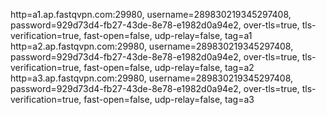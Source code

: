 http=a1.ap.fastqvpn.com:29980, username=289830219345297408, password=929d73d4-fb27-43de-8e78-e1982d0a94e2, over-tls=true, tls-verification=true, fast-open=false, udp-relay=false, tag=a1
http=a2.ap.fastqvpn.com:29980, username=289830219345297408, password=929d73d4-fb27-43de-8e78-e1982d0a94e2, over-tls=true, tls-verification=true, fast-open=false, udp-relay=false, tag=a2
http=a3.ap.fastqvpn.com:29980, username=289830219345297408, password=929d73d4-fb27-43de-8e78-e1982d0a94e2, over-tls=true, tls-verification=true, fast-open=false, udp-relay=false, tag=a3
